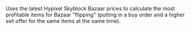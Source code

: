 Uses the latest Hypixel Skyblock Bazaar prices to calculate the most profitable items for Bazaar "flipping" (putting in a buy order and a higher sell offer for the same items at the same time).